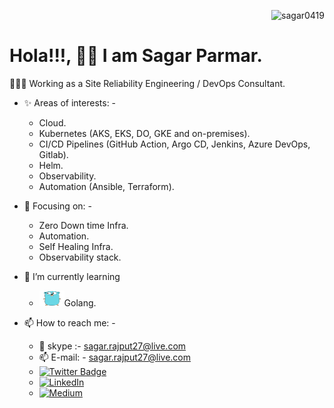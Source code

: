 <p align="right"> <img src="https://komarev.com/ghpvc/?username=sagar0419&label=Profile%20views&color=0e75b6&style=flat" alt="sagar0419" /> </p>

# Hola!!!, 👋🏻 I am Sagar Parmar.
👨🏻‍💼 Working as a Site Reliability Engineering / DevOps Consultant. 

- ✨ Areas of interests: -
  - Cloud.
  - Kubernetes (AKS, EKS, DO, GKE and on-premises).
  - CI/CD Pipelines (GitHub Action, Argo CD, Jenkins, Azure DevOps, Gitlab).
  - Helm.
  - Observability.
  - Automation (Ansible, Terraform).
  
- 👀 Focusing on: -
  - Zero Down time Infra.
  - Automation.
  - Self Healing Infra.
  - Observability stack.

- 🌱 I’m currently learning
  - <img src="https://raw.githubusercontent.com/devicons/devicon/master/icons/go/go-original.svg" alt="go" width="40" height="25"/>Golang.
  
- 📫 How to reach me: -
  - 📧 skype :- sagar.rajput27@live.com
  - 📫 E-mail: - sagar.rajput27@live.com 
  - [![Twitter Badge](https://img.shields.io/badge/-@sagarrajput27-1ca0f1?style=flat-square&labelColor=1ca0f1&logo=twitter&logoColor=white&link=https://twitter.com/sagarrajput27)](https://twitter.com/sagarrajput27) 
  - [![LinkedIn](https://img.shields.io/badge/-Sagar%20Parmar-blue?style=flat-square&logo=Linkedin&logoColor=white&link=https://www.linkedin.com/in/sagar-parmar-834403a6/)](https://www.linkedin.com/in/sagar-parmar-834403a6/)
  - [![Medium](https://img.shields.io/badge/Sagar%20Parmar-03a57a?style=flat-square&labelColor=000000&logo=Medium&logoColor=white&link=https://medium.com/@sagar.rajput27_29601/)](https://sagar-parmar.medium.com/)


 <!-- 
 <p>&nbsp;<img align="center" src="https://github-readme-stats.vercel.app/api?username=sagar0419&show_icons=true&locale=en" alt="sagar0419" /></p>
 --->
